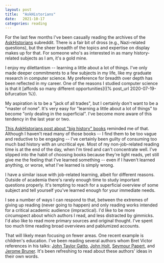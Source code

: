 ```yaml
---
layout: post
title:  "AskHistorians"
date:   2021-10-17
categories: reading
---
```


For the last few months I've been casually reading the archives of the [AskHistorians](https://en.wikipedia.org/wiki/R/AskHistorians) subreddit. There is a fair bit of dross (e.g., Nazi-related questions), but the sheer breadth of the topics and expertise on display makes up for that. For someone who's as interested in as many history-related subjects as I am, it's a gold mine.

I enjoy my dilettantism -- learning a little about a lot of things. I've only made deeper commitments to a few subjects in my life, like my graduate research in computer science. My preference for breadth over depth has been reflected in my career. One of the reasons I studied computer science is that it [affords so many different opportunities]({% post_url 2020-07-19-bifurcation %}).

My aspiration is to be a "jack of all trades", but I certainly don't want to be a "master of none". It's very easy for "learning a little about a lot of things" to become "only dealing in the superficial". I've become more aware of this tendency in the last year or two.

[This AskHistorians post about "big history" books](https://www.reddit.com/r/AskHistorians/comments/puu8n9/how_to_discern_good_big_history_books_from_bad/) reminded me of that. Although I haven't read many of those books -- I find them to be too vague and reductive to be engaging -- I've certainly been guilty of consuming too much bad history with an uncritical eye. Most of my non-job-related reading time is at the end of the day, when I'm tired and can't concentrate well. I've slipped into the habit of choosing books because they're light reads, yet still give me the feeling that I've learned something -- even if I haven't learned anything, or worse, what I've learned is simply wrong.

I have a similar issue with job-related learning, albeit for different reasons. Outside of academia there's rarely enough time to study important questions properly. It's tempting to reach for a superficial overview of some subject and tell yourself you've learned enough for your immediate needs.

I see a number of ways I can respond to that, between the extremes of giving up reading (never going to happen) and only reading works intended for a critical academic audience (impractical). I'd like to be more circumspect about which authors I read, and less distracted by gimmicks. I'd also like to read more primary sources and original thought. I've spent too much time reading broad overviews and pablumized accounts.

That will likely mean focusing on fewer areas. One recent example is children's education. I've been reading several authors whom Bret Victor references in his talks: [John Taylor Gatto](https://en.wikipedia.org/wiki/John_Taylor_Gatto), [John Holt](https://en.wikipedia.org/wiki/John_Holt_(educator)), [Seymour Papert](https://en.wikipedia.org/wiki/Seymour_Papert), and [Jerome Bruner](https://en.wikipedia.org/wiki/Jerome_Bruner). It's been refreshing to read about these authors' ideas in their own words.